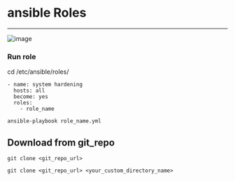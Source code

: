 # ansible Roles  
-------------------------------------
![image](https://github.com/rezaabedi1365/Devops/assets/117336743/72a4865f-54ba-4f67-9711-78d93e5e8285)



### Run role
cd /etc/ansible/roles/
```
- name: system hardening
  hosts: all
  become: yes
  roles:
    - role_name
```
```
ansible-playbook role_name.yml
```

## Download from git_repo
```
git clone <git_repo_url> 
```
```
git clone <git_repo_url> <your_custom_directory_name>
```
